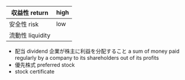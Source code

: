 | 収益性 return    | high |
| ------------- | ---- |
| 安全性 risk      | low  |
| 流動性 liquidity |      |
- 配当 dividend
    企業が株主に利益を分配すること
    a sum of money paid regularly by a company to its shareholders out of its profits
- 優先株式 preferred stock
- stock certificate